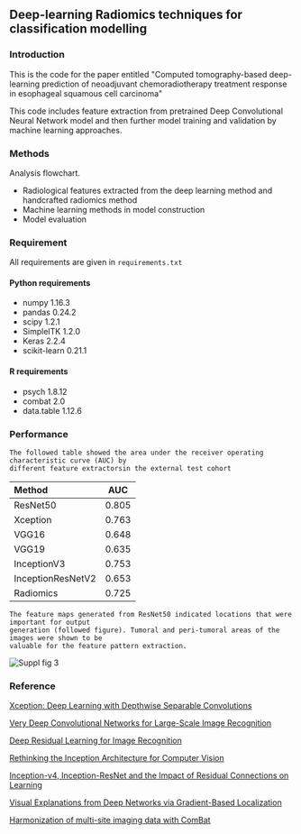 ## Deep-learning Radiomics techniques for classification modelling

### Introduction
This is the code for the paper entitled "Computed tomography-based deep-learning prediction of neoadjuvant chemoradiotherapy treatment response in esophageal squamous cell carcinoma"

This code includes feature extraction from pretrained Deep Convolutional Neural Network model and then further model training and validation by machine learning approaches.

### Methods
Analysis flowchart.
- Radiological features extracted from the deep learning method and handcrafted radiomics method
- Machine learning methods in model construction
- Model evaluation

### Requirement
All requirements are given in ```requirements.txt```
#### Python requirements
- numpy 1.16.3
- pandas 0.24.2
- scipy 1.2.1
- SimpleITK 1.2.0
- Keras 2.2.4
- scikit-learn 0.21.1

#### R requirements
- psych 1.8.12
- combat 2.0
- data.table 1.12.6

### Performance
```
The followed table showed the area under the receiver operating characteristic curve (AUC) by
different feature extractorsin the external test cohort
```
| Method | AUC |
|:---|:---:|
| ResNet50 | 0.805 |
| Xception | 0.763 |
| VGG16 | 0.648 |
| VGG19 | 0.635 |
| InceptionV3 | 0.753 |
| InceptionResNetV2 | 0.653 |
| Radiomics | 0.725 |

```
The feature maps generated from ResNet50 indicated locations that were important for output
generation (followed figure). Tumoral and peri-tumoral areas of the images were shown to be 
valuable for the feature pattern extraction.
```
![Suppl fig 3](https://user-images.githubusercontent.com/63107895/78547275-6d421780-7831-11ea-9002-d9319cafc369.jpg)


### Reference

[
Xception: Deep Learning with Depthwise Separable Convolutions
](https://arxiv.org/abs/1610.02357)

[
Very Deep Convolutional Networks for Large-Scale Image Recognition
](https://arxiv.org/abs/1409.1556)

[
Deep Residual Learning for Image Recognition
](https://arxiv.org/abs/1512.03385)

[
Rethinking the Inception Architecture for Computer Vision
](https://arxiv.org/abs/1512.00567)

[
Inception-v4, Inception-ResNet and the Impact of Residual Connections on Learning
](https://arxiv.org/abs/1602.07261)

[
Visual Explanations from Deep Networks via Gradient-Based Localization
](https://arxiv.org/abs/1610.02391)

[Harmonization of multi-site imaging data with ComBat
](https://github.com/Jfortin1/ComBatHarmonization)


